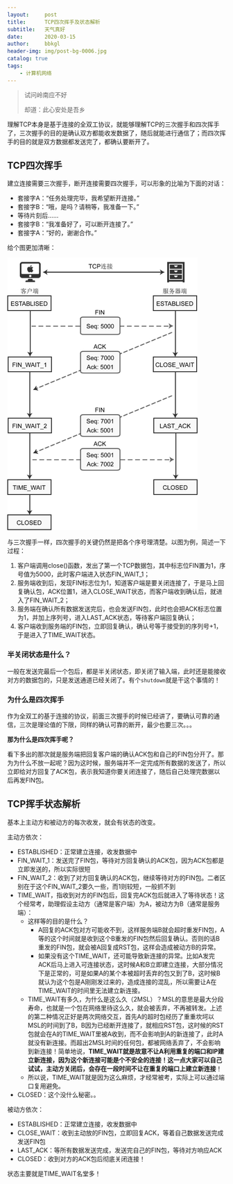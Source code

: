 ```yaml
---
layout:     post
title:      TCP四次挥手及状态解析
subtitle:   天气真好
date:       2020-03-15
author:     bbkgl
header-img: img/post-bg-0006.jpg
catalog: true
tags:
    - 计算机网络
---
```


>试问岭南应不好
>
>却道：此心安处是吾乡

理解TCP本身是基于连接的全双工协议，就能够理解TCP的三次握手和四次挥手了，三次握手的目的是确认双方都能收发数据了，随后就能进行通信了；而四次挥手的目的就是双方数据都发送完了，都确认要断开了。

## TCP四次挥手

建立连接需要三次握手，断开连接需要四次握手，可以形象的比喻为下面的对话：

- 套接字A：“任务处理完毕，我希望断开连接。”
- 套接字B：“哦，是吗？请稍等，我准备一下。”
- 等待片刻后……
- 套接字B：“我准备好了，可以断开连接了。”
- 套接字A：“好的，谢谢合作。”

给个图更加清晰：

![20200314200538.png](https://raw.githubusercontent.com/bbkgl/bbkgl.github.io/master/cloud_img/20200314200538.png)

与三次握手一样，四次握手的关键仍然是把各个序号理清楚。以图为例，简述一下过程：

1. 客户端调用close()函数，发出了第一个TCP数据包，其中标志位FIN置为1，序号值为5000，此时客户端进入状态FIN_WAIT_1；
2. 服务端收到后，发现FIN标志位为1，知道客户端是要关闭连接了，于是马上回复确认包，ACK位置1，进入CLOSE_WAIT状态，而客户端收到确认后，就进入了FIN_WAIT_2；
3. 服务端在确认所有数据发送完后，也会发送FIN包，此时也会把ACK标志位置为1，并加上序列号，进入LAST_ACK状态，等待客户端回复确认；
4. 客户端收到服务端的FIN包，立即回复确认，确认号等于接受到的序列号+1，于是进入了TIME_WAIT状态。

### 半关闭状态是什么？

一般在发送完最后一个包后，都是半关闭状态，即关闭了输入端，此时还是能接收对方的数据包的，只是发送通道已经关闭了。有个`shutdown`就是干这个事情的！

### 为什么是四次挥手

作为全双工的基于连接的协议，前面三次握手的时候已经讲了，要确认可靠的通信，三次是理论值的下限，同样的确认可靠的断开，最少也要三次。。。

**那为什么是四次挥手呢？**

看下多出的那次就是服务端把回复客户端的确认ACK包和自己的FIN包分开了。那为为什么不放一起呢？因为这时候，服务端并不一定完成所有数据的发送了，所以立即给对方回复了ACK包，表示我知道你要关闭连接了，随后自己处理完数据以后再发FIN包。

## TCP挥手状态解析

基本上主动方和被动方的每次收发，就会有状态的改变。

主动方依次：

- ESTABLISHED：正常建立连接，收发数据中
- FIN_WAIT_1：发送完了FIN包，等待对方回复确认的ACK包，因为ACK包都是立即发送的，所以实际很短
- FIN_WAIT_2：收到了对方回复确认的ACK包，继续等待对方的FIN包。二者区别在于这个FIN_WAIT_2要久一些，而1则较短，一般抓不到
- TIME_WAIT，指收到对方的FIN包后，回复完ACK包后就进入了等待状态！这个经常考，助理假设主动方（通常是客户端）为A，被动方为B（通常是服务端）：
  - 这样等的目的是什么？
    - A回复的ACK包对方可能收不到，这样服务端B就会超时重发FIN包，A等的这个时间就是收到这个B重发的FIN包然后回复确认。否则的话B重发的FIN包，就会被A回复成RST包，这样会造成被动方B的异常。
    - 如果没有这个TIME_WAIT，还可能导致新连接的异常。比如A发完ACK后马上进入可连接状态，这时候A和B立即建立连接，大部分情况下是正常的，可是如果A的某个本被超时丢弃的包又到了B，这时候B就认为这个包是A刚刚发过来的，造成连接的混乱，所以需要让A在TIME_WAIT的时间里无法建立新连接。
  - TIME_WAIT有多久，为什么是这么久（2MSL）？MSL的意思是最大分段寿命，也就是一个包在网络里待这么久，就会被丢弃，不再被转发。上述的第二种情况正好是两次网络交互，首先A的超时包经历了重重坎坷以MSL的时间到了B，B因为已经断开连接了，就相应RST包，这时候的RST包就会在A的TIME_WAIT里被A收到，而不会影响到A的新连接了，此时A就没有新连接。而超出2MSL时间的任何包，都被网络丢弃了，不会影响到新连接！简单地说，**TIME_WAIT就是故意不让A利用重复的端口和IP建立新连接，因为这个新连接可能是个不安全的连接！**这一点大家可以自己试试，主动方关闭后，会存在一段时间不让在重复的端口上**建立新连接**！
  - 所以说，TIME_WAIT就是因为这么麻烦，才经常被考，实际上可以通过端口复用避免。
- CLOSED：这个没什么秘密。。

被动方依次：

- ESTABLISHED：正常建立连接，收发数据中
- CLOSE_WAIT：收到主动放的FIN包，立即回复ACK，等着自己数据发送完成发送FIN包
- LAST_ACK：等所有数据发送完成，发送完自己的FIN包，等待对方响应ACK
- CLOSED：收到对方的ACK包后彻底关闭连接！

状态主要就是TIME_WAIT名堂多！